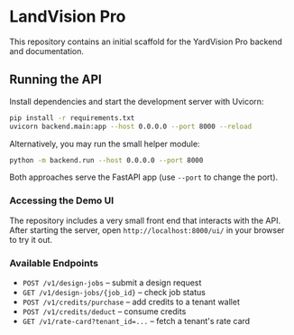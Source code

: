 # LandVision Pro

This repository contains an initial scaffold for the YardVision Pro backend and documentation.

## Running the API

Install dependencies and start the development server with Uvicorn:

```bash
pip install -r requirements.txt
uvicorn backend.main:app --host 0.0.0.0 --port 8000 --reload
```

Alternatively, you may run the small helper module:

```bash
python -m backend.run --host 0.0.0.0 --port 8000
```

Both approaches serve the FastAPI app (use `--port` to change the port).

### Accessing the Demo UI

The repository includes a very small front end that interacts with the API. After starting the server, open `http://localhost:8000/ui/` in your browser to try it out.

### Available Endpoints

- `POST /v1/design-jobs` – submit a design request
- `GET /v1/design-jobs/{job_id}` – check job status
- `POST /v1/credits/purchase` – add credits to a tenant wallet
- `POST /v1/credits/deduct` – consume credits
- `GET /v1/rate-card?tenant_id=...` – fetch a tenant's rate card
